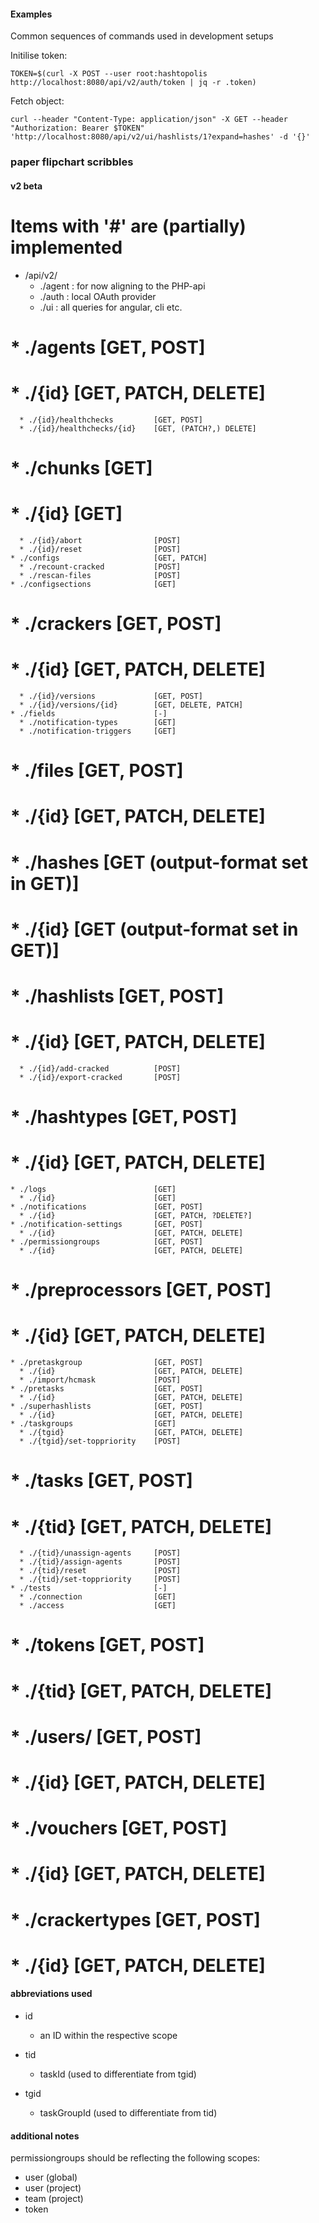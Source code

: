 #### Examples
Common sequences of commands used in development setups

Initilise token:
```
TOKEN=$(curl -X POST --user root:hashtopolis http://localhost:8080/api/v2/auth/token | jq -r .token)
```


Fetch object:
```
curl --header "Content-Type: application/json" -X GET --header "Authorization: Bearer $TOKEN" 'http://localhost:8080/api/v2/ui/hashlists/1?expand=hashes' -d '{}'
```


### paper flipchart scribbles

#### v2 beta

# Items with '#' are (partially) implemented

* /api/v2/
  * ./agent   : for now aligning to the PHP-api
  * ./auth    : local OAuth provider
  * ./ui      : all queries for angular, cli etc.
#    * ./agents                      [GET, POST]
#      * ./{id}                      [GET, PATCH, DELETE]
      * ./{id}/healthchecks         [GET, POST]
      * ./{id}/healthchecks/{id}    [GET, (PATCH?,) DELETE]
#    * ./chunks                      [GET]
#      * ./{id}                      [GET]
      * ./{id}/abort                [POST]
      * ./{id}/reset                [POST]
    * ./configs                     [GET, PATCH]
      * ./recount-cracked           [POST]
      * ./rescan-files              [POST]
    * ./configsections              [GET]
#    * ./crackers                    [GET, POST]
#      * ./{id}                      [GET, PATCH, DELETE]
      * ./{id}/versions             [GET, POST]
      * ./{id}/versions/{id}        [GET, DELETE, PATCH]
    * ./fields                      [-]
      * ./notification-types        [GET]
      * ./notification-triggers     [GET]
#    * ./files                       [GET, POST]
#      * ./{id}                      [GET, PATCH, DELETE]
#    * ./hashes                      [GET (output-format set in GET)]
#      * ./{id}                      [GET (output-format set in GET)]
#    * ./hashlists                   [GET, POST]
#      * ./{id}                      [GET, PATCH, DELETE]
      * ./{id}/add-cracked          [POST]
      * ./{id}/export-cracked       [POST]
#    * ./hashtypes                   [GET, POST]
#      * ./{id}                      [GET, PATCH, DELETE]
    * ./logs                        [GET]
      * ./{id}                      [GET]
    * ./notifications               [GET, POST]
      * ./{id}                      [GET, PATCH, ?DELETE?]
    * ./notification-settings       [GET, POST]
      * ./{id}                      [GET, PATCH, DELETE]
    * ./permissiongroups            [GET, POST]
      * ./{id}                      [GET, PATCH, DELETE]
#    * ./preprocessors               [GET, POST]
#      * ./{id}                      [GET, PATCH, DELETE]
    * ./pretaskgroup                [GET, POST]
      * ./{id}                      [GET, PATCH, DELETE]
      * ./import/hcmask             [POST]
    * ./pretasks                    [GET, POST]
      * ./{id}                      [GET, PATCH, DELETE]
    * ./superhashlists              [GET, POST]
      * ./{id}                      [GET, PATCH, DELETE]
    * ./taskgroups                  [GET]
      * ./{tgid}                    [GET, PATCH, DELETE]
      * ./{tgid}/set-toppriority    [POST]
#    * ./tasks                       [GET, POST]
#      * ./{tid}                     [GET, PATCH, DELETE]
      * ./{tid}/unassign-agents     [POST]
      * ./{tid}/assign-agents       [POST]
      * ./{tid}/reset               [POST]
      * ./{tid}/set-toppriority     [POST]
    * ./tests                       [-]
      * ./connection                [GET]
      * ./access                    [GET]
#    * ./tokens                      [GET, POST]
#      * ./{tid}                     [GET, PATCH, DELETE]
#    * ./users/                      [GET, POST]
#      * ./{id}                      [GET, PATCH, DELETE]
#    * ./vouchers                    [GET, POST]
#      * ./{id}                      [GET, PATCH, DELETE]


#    * ./crackertypes                [GET, POST]
#      * ./{id}                      [GET, PATCH, DELETE]


#### abbreviations used

* id
  * an ID within the respective scope

* tid
  * taskId (used to differentiate from tgid)

* tgid
  * taskGroupId (used to differentiate from tid)


#### additional notes

permissiongroups should be reflecting the following scopes:
  * user (global)
  * user (project)
  * team (project)
  * token


